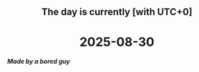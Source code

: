 <h2 align=center>The day is currently [with UTC+0]</h2>
<h1 align=center><!--TIME BEGIN-->2025-08-30<!--TIME END--></h1>
<h5>Made by a bored guy</h5>
